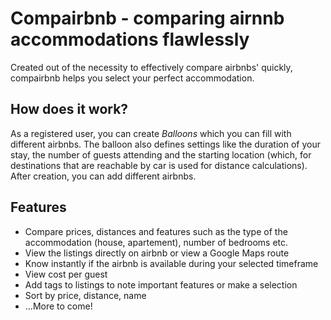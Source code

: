 # Compairbnb - comparing airnnb accommodations flawlessly

Created out of the necessity to effectively compare airbnbs' quickly,  compairbnb helps you select your perfect accommodation.

## How does it work?
As a registered user, you can create *Balloons* which you can fill with different airbnbs. The balloon also defines settings like the duration of your stay, the number of guests attending and the starting location (which, for destinations that are reachable by car is used for distance calculations). After creation, you can add different airbnbs.

## Features
- Compare prices, distances and features such as the type of the accommodation (house, apartement), number of bedrooms etc.
- View the listings directly on airbnb or view a Google Maps route
- Know instantly if the airbnb is available during your selected timeframe
- View cost per guest
- Add tags to listings to note important features or make a selection
- Sort by price, distance, name
- ...More to come!
